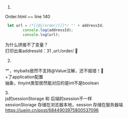 1.
Order.html ~~  line 140
```js
 let url = /*[[@{/order/}]]*/ '' + addressId;
        console.log(addressId);
        console.log(url);
```
为什么拼接不了变量？<br/>
打印出来addressId：31 ,url:/order/ 🤯

2.
艹，mybaits居然不支持@Value注解，还不报错！🤯<br/>
+了application配置<br/>
抽象，tinyint类型居然能对应的是int不是boolean

3.<br/>
 js的sessionStorage 和 后端的session不一样<br/>
 sessionStorage 存储在浏览器本地，session 存储在服务器端<br/>
https://juejin.cn/post/6844903975800537096